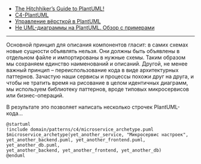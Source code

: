 - [The Hitchhiker’s Guide to PlantUML!](https://crashedmind.github.io/PlantUMLHitchhikersGuide/index.html)
- [C4-PlantUML](https://github.com/plantuml-stdlib/C4-PlantUML)
- [Управление вёрсткой в PlantUML](https://habr.com/ru/articles/865140/)
- [Не UML-диаграммы на PlantUML. Обзор с примерами](https://habr.com/ru/articles/861900/)

---
Основной принцип для описания компонентов гласит: в самих схемах новые сущности объявлять нельзя. Они должны быть объявлены в отдельном файле и импортированы в нужные схемы. Таким образом мы сохраняем единство наименований и описаний. Другой, не менее важный принцип – переиспользование кода в виде архитектурных паттернов. Зачастую наши сервисы и процессы похожи друг на друга, и чтобы не тратить время на рисование в целом идентичных диаграмм, мы используем библиотеку паттернов, вроде типовых микросервисов или бизнес-операций.

В результате это позволяет написать несколько строчек PlantUML-кода…

```
@startuml
!include domain/patterns/c4/microservice_archetype.puml
$microservice_archetype(yet_another_service, "Микросервис настроек",     
yet_another_backend.puml, yet_another_frontend.puml, yet_another_db.puml,     
yet_another_backend, yet_another_frontend, yet_another_db)
@enduml
```